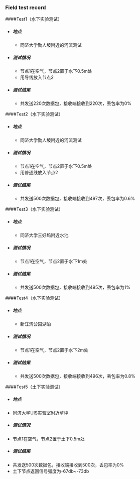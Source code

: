 ### Field test record
####Test1（水下实验测试）
- ##### 地点
  - 同济大学勤人坡附近的河流测试
- ##### 测试情况
  - 节点1在空气，节点2置于水下0.5m处
  - 用导线放入节点2
- ##### 测试结果
  - 共发送220次数据包，接收端接收到220次，丢包率为0%

####Test2（水下实验测试）
- ##### 地点
  - 同济大学勤人坡附近的河流测试
- ##### 测试情况
  - 节点1在空气，节点2置于水下0.5m处
  - 用普通线放入节点2
- ##### 测试结果
  - 共发送500次数据包，接收端接收到497次，丢包率为0.6%

####Test3（水下实验测试）
- ##### 地点
  - 同济大学三好坞附近水池
- ##### 测试情况
  - 节点1在空气，节点2置于水下1m处
- ##### 测试结果
  - 共发送500次数据包，接收端接收到495次，丢包率为1%

####Test4（水下实验测试）
- ##### 地点
  - 新江湾公园湖泊
- ##### 测试情况
  - 节点1在空气，节点2置于水下2m处
- ##### 测试结果
  - 共发送500次数据包，接收端接收到496次，丢包率为0.8%

####Test5（土下实验测试）
- ##### 地点
 - 同济大学UIS实验室附近草坪
- ##### 测试情况
 - 节点1在空气，节点2置于土下0.5m处
- ##### 测试结果
 - 共发送500次数据包，接收端接收到500次，丢包率为0%
 - 土下节点返回信号强度为-67db~-73db


 